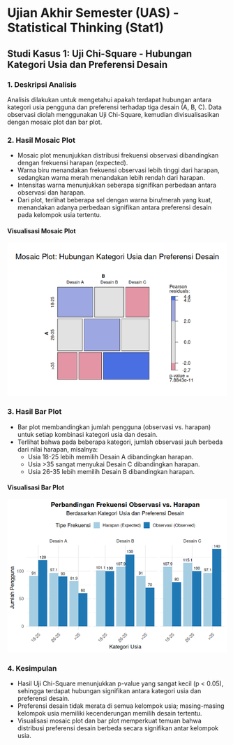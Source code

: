 # Ujian Akhir Semester (UAS) - Statistical Thinking (Stat1)
## Studi Kasus 1: Uji Chi-Square - Hubungan Kategori Usia dan Preferensi Desain

### 1. Deskripsi Analisis

Analisis dilakukan untuk mengetahui apakah terdapat hubungan antara kategori usia pengguna dan preferensi terhadap tiga desain (A, B, C). Data observasi diolah menggunakan Uji Chi-Square, kemudian divisualisasikan dengan mosaic plot dan bar plot.

### 2. Hasil Mosaic Plot

- Mosaic plot menunjukkan distribusi frekuensi observasi dibandingkan dengan frekuensi harapan (expected).
- Warna biru menandakan frekuensi observasi lebih tinggi dari harapan, sedangkan warna merah menandakan lebih rendah dari harapan.
- Intensitas warna menunjukkan seberapa signifikan perbedaan antara observasi dan harapan.
- Dari plot, terlihat beberapa sel dengan warna biru/merah yang kuat, menandakan adanya perbedaan signifikan antara preferensi desain pada kelompok usia tertentu.

#### Visualisasi Mosaic Plot

![Mosaic Plot](mosaic_plot.png)

### 3. Hasil Bar Plot

- Bar plot membandingkan jumlah pengguna (observasi vs. harapan) untuk setiap kombinasi kategori usia dan desain.
- Terlihat bahwa pada beberapa kategori, jumlah observasi jauh berbeda dari nilai harapan, misalnya:
  - Usia 18-25 lebih memilih Desain A dibandingkan harapan.
  - Usia >35 sangat menyukai Desain C dibandingkan harapan.
  - Usia 26-35 lebih memilih Desain B dibandingkan harapan.

#### Visualisasi Bar Plot

![Bar Plot](bar_plot.png)

### 4. Kesimpulan

- Hasil Uji Chi-Square menunjukkan p-value yang sangat kecil (p < 0.05), sehingga terdapat hubungan signifikan antara kategori usia dan preferensi desain.
- Preferensi desain tidak merata di semua kelompok usia; masing-masing kelompok usia memiliki kecenderungan memilih desain tertentu.
- Visualisasi mosaic plot dan bar plot memperkuat temuan bahwa distribusi preferensi desain berbeda secara signifikan antar kelompok usia.